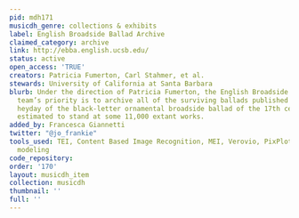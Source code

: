 ```yaml
---
pid: mdh171
musicdh_genre: collections & exhibits
label: English Broadside Ballad Archive
claimed_category: archive
link: http://ebba.english.ucsb.edu/
status: active
open_access: 'TRUE'
creators: Patricia Fumerton, Carl Stahmer, et al.
stewards: University of California at Santa Barbara
blurb: Under the direction of Patricia Fumerton, the English Broadside Ballad Archive
  team’s priority is to archive all of the surviving ballads published during the
  heyday of the black-letter ornamental broadside ballad of the 17th century—currently
  estimated to stand at some 11,000 extant works.
added_by: Francesca Giannetti
twitter: "@jo_frankie"
tools_used: TEI, Content Based Image Recognition, MEI, Verovio, PixPlot, LDA topic
  modeling
code_repository: 
order: '170'
layout: musicdh_item
collection: musicdh
thumbnail: ''
full: ''
---
```

